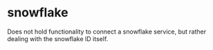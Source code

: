 # snowflake

Does not hold functionality to connect a snowflake service, but rather dealing with the snowflake ID itself.

